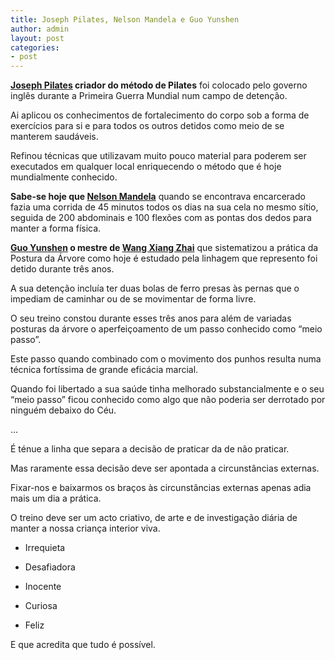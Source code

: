 ```yaml
---
title: Joseph Pilates, Nelson Mandela e Guo Yunshen
author: admin
layout: post
categories:
- post
---
```

**<a href="http://en.wikipedia.org/wiki/Joseph_Pilates" target="_blank">Joseph Pilates</a> criador do método de Pilates** foi colocado pelo governo inglês durante a Primeira Guerra Mundial num campo de detenção.

Ai aplicou os conhecimentos de fortalecimento do corpo sob a forma de exercícios para si e para todos os outros detidos como meio de se manterem saudáveis.

Refinou técnicas que utilizavam muito pouco material para poderem ser executados em qualquer local enriquecendo o método que é hoje mundialmente conhecido.

**Sabe-se hoje que <a href="http://www.vivocoaching.com/2012/07/19/leadership-lessons-nelson-mandela/" target="_blank">Nelson Mandela</a>** quando se encontrava encarcerado fazia uma corrida de 45 minutos todos os dias na sua cela no mesmo sítio, seguida de 200 abdominais e 100 flexões com as pontas dos dedos para manter a forma física.

**<a href="http://en.wikipedia.org/wiki/Guo_Yunshen" target="_blank">Guo Yunshen</a> o mestre de <a href="http://en.wikipedia.org/wiki/Wang_Xiangzhai" target="_blank">Wang Xiang Zhai</a>** que sistematizou a prática da Postura da Árvore como hoje é estudado pela linhagem que represento foi detido durante três anos.

A sua detenção incluía ter duas bolas de ferro presas às pernas que o impediam de caminhar ou de se movimentar de forma livre.

O seu treino constou durante esses três anos para além de variadas posturas da árvore o aperfeiçoamento de um passo conhecido como &#8220;meio passo&#8221;.

Este passo quando combinado com o movimento dos punhos resulta numa técnica fortíssima de grande eficácia marcial.

Quando foi libertado a sua saúde tinha melhorado substancialmente e o seu &#8220;meio passo&#8221; ficou conhecido como algo que não poderia ser derrotado por ninguém debaixo do Céu.

&#8230;

É ténue a linha que separa a decisão de praticar da de não praticar.

Mas raramente essa decisão deve ser apontada a circunstâncias externas.

Fixar-nos e baixarmos os braços às circunstâncias externas apenas adia mais um dia a prática.

O treino deve ser um acto criativo, de arte e de investigação diária de manter a nossa criança interior viva.

* Irrequieta

* Desafiadora

* Inocente

* Curiosa

* Feliz

E que acredita que tudo é possível.
